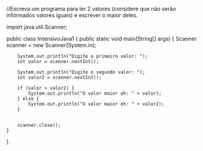 //Escreva um programa para ler 2 valores (considere que não serão informados valores iguais) e escrever o maior deles.

import java.util.Scanner;

public class IntensivoJava1 {
public static void main(String[] args) {
Scanner scanner = new Scanner(System.in);

        System.out.println("Digite o primeiro valor: ");
        int valor = scanner.nextInt();

        System.out.println("Digite o segundo valor: ");
        int valor2 = scanner.nextInt();

        if (valor > valor2) {
            System.out.println("O valor maior eh: " + valor);
        } else {
            System.out.println("O valor maior eh: " + valor2);
        }


        scanner.close();
    }
}